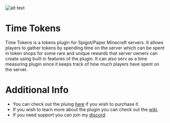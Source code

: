 ![alt text](https://i.gyazo.com/652ae1eb717893f61c2dfbf87f277b13.png "Banner")

# Time Tokens

Time Tokens is a tokens plugin for Spigot/Paper Minecraft servers. It allows players to gather tokens by spending time on the server which can be spent in token shops for some rare and unique rewards that server owners can create using built in features of the plugin. It can also serv as a time measuring plugin since it keeps track of how much players have spent on the server.

# Additional Info

* You can check out the pluing [here](https://www.spigotmc.org/resources/75441/) if you wish to purchase it.
* If you wish to learn more about the plugin you can check out the [wiki](https://github.com/Liinx/TimeTokens/wiki).
* If you need support you can join my [discord](https://discord.gg/dmhJsrJ).
